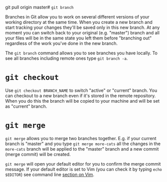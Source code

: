 git pull origin master# `git branch`

Branches in Git allow you to work on several different versions of your working directory at the same time. When you create a new branch and start tracking your changes they'll be saved only in this new branch. At any moment you can switch back to your original (e.g. "master") branch and all your files will be in the same state you left them before "branching out" regardless of the work you've done in the new branch.

The `git branch` command allows you to see branches you have locally. To see all branches including remote ones type `git branch -a`.

# `git checkout`

Use `git checkout BRANCH_NAME` to switch "active" or "current" branch. You can checkout to a new branch even if it's stored in the remote repository. When you do this the branch will be copied to your machine and will be set as "current" branch.

# `git merge`

`git merge` allows you to merge two branches together. E.g. if your current branch is "master" and you type `git merge more-cats` all the changes in the `more-cats` branch will be applied to the "master" branch and a new commit (merge commit) will be created.

`git merge` will open your default editor for you to confirm the merge commit message. If your default editor is set to Vim (you can check it by typing `echo $EDITOR`) see command line [section on Vim](https://github.com/makersacademy/pre_course/blob/master/pills/command_line4.md#vim).

